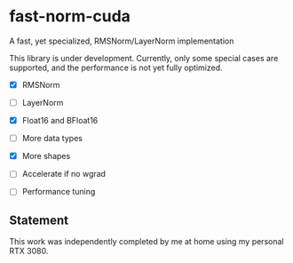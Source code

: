 # fast-norm-cuda

A fast, yet specialized, RMSNorm/LayerNorm implementation

This library is under development. Currently, only some special cases are supported, and the performance is not yet fully optimized.

- [x] RMSNorm
- [ ] LayerNorm
- [x] Float16 and BFloat16
- [ ] More data types
- [x] More shapes
- [ ] Accelerate if no wgrad
- [ ] Performance tuning


## Statement

This work was independently completed by me at home using my personal RTX 3080.
